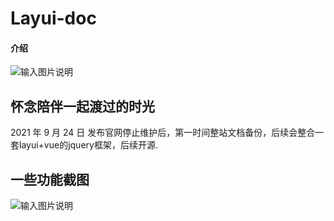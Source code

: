 # Layui-doc

#### 介绍
![输入图片说明](https://images.gitee.com/uploads/images/2021/0924/234952_8aa07a0b_9782782.png "屏幕截图.png")

## 怀念陪伴一起渡过的时光
2021 年 9 月 24 日 发布官网停止维护后，第一时间整站文档备份，后续会整合一套layui+vue的jquery框架，后续开源.

## 一些功能截图
![输入图片说明](https://images.gitee.com/uploads/images/2021/0925/000435_2aece72c_9782782.png "屏幕截图.png")


